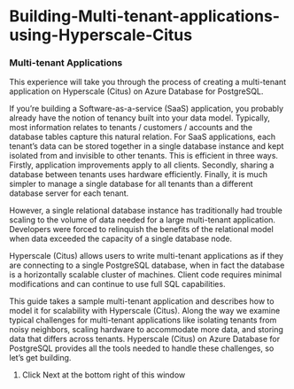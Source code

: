 # Building-Multi-tenant-applications-using-Hyperscale-Citus

### Multi-tenant Applications

This experience will take you through the process of creating a multi-tenant application on Hyperscale (Citus) on Azure Database for PostgreSQL.

If you’re building a Software-as-a-service (SaaS) application, you probably already have the notion of tenancy built into your data model. Typically, most information relates to tenants / customers / accounts and the database tables capture this natural relation.
For SaaS applications, each tenant’s data can be stored together in a single database instance and kept isolated from and invisible to other tenants. This is efficient in three ways. Firstly, application improvements apply to all clients. Secondly, sharing a database between tenants uses hardware efficiently. Finally, it is much simpler to manage a single database for all tenants than a different database server for each tenant.

However, a single relational database instance has traditionally had trouble scaling to the volume of data needed for a large multi-tenant application. Developers were forced to relinquish the benefits of the relational model when data exceeded the capacity of a single database node.

Hyperscale (Citus) allows users to write multi-tenant applications as if they are connecting to a single PostgreSQL database, when in fact the database is a horizontally scalable cluster of machines. Client code requires minimal modifications and can continue to use full SQL capabilities.

This guide takes a sample multi-tenant application and describes how to model it for scalability with Hyperscale (Citus). Along the way we examine typical challenges for multi-tenant applications like isolating tenants from noisy neighbors, scaling hardware to accommodate more data, and storing data that differs across tenants. Hyperscale (Citus) on Azure Database for PostgreSQL provides all the tools needed to handle these challenges, so let’s get building.

1. Click Next at the bottom right of this window

